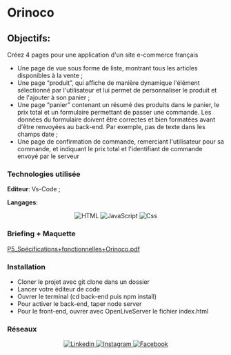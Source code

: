 # Orinoco 

## Objectifs:

<p>Créez 4 pages pour une application d'un site e-commerce français<p>
  
 <ul>
   <li>Une page de vue sous forme de liste, montrant tous les articles disponibles
à la vente ;
</li>
   <li>Une page “produit”, qui affiche de manière dynamique l'élément
sélectionné par l'utilisateur et lui permet de personnaliser le produit et de
l'ajouter à son panier ;
</li>
   <li>Une page “panier” contenant un résumé des produits dans le panier, le prix
total et un formulaire permettant de passer une commande. Les données
du formulaire doivent être correctes et bien formatées avant d'être
renvoyées au back-end. Par exemple, pas de texte dans les champs date ;</li>
   <li>Une page de confirmation de commande, remerciant l'utilisateur pour sa
commande, et indiquant le prix total et l'identifiant de commande envoyé
par le serveur</li>
</ul>

### Technologies utilisée

**Editeur**: Vs-Code ;

**Langages**:
<p align="center">
<img alt="HTML" src="https://img.shields.io/badge/HTML-E34F26?logo=html5&logoColor=white&style=for-the-badge" />
<img alt="JavaScript" src="https://img.shields.io/badge/JavaScript-F7DF1E?logo=javascript&logoColor=white&style=for-the-badge" />
<img alt="Css" src="https://img.shields.io/badge/CSS-1572B6?logo=css3&logoColor=white&style=for-the-badge" />
</p>

### Briefing + Maquette

[P5_Spécifications+fonctionnelles+Orinoco.pdf](https://github.com/MaximusGen/MaximePaupy_5_12072021/files/8109525/P5_Specifications%2Bfonctionnelles%2BOrinoco.pdf)

   
### Installation

<ul>
   <li>Cloner le projet avec git clone dans un dossier</li>
   <li>Lancer votre éditeur de code</li>
   <li>Ouvrer le terminal (cd back-end puis npm install) </li>
   <li>Pour activer le back-end, taper node server</li>
   <li>Pour le front-end, ouvrer avec OpenLiveServer le fichier index.html</li>
</ul>


### Réseaux

<p align="center">
    
<a href="https://www.linkedin.com/in/maxime-paupy/">
  <img
    alt="Linkedin"
    src="https://img.shields.io/badge/linkedin-0077B5?logo=linkedin&logoColor=white&style=for-the-badge"
  />
</a>

<a href="https://www.instagram.com/maximusgen___/">
  <img
    alt="Instagram"
    src="https://img.shields.io/badge/Instagram-E4405F?logo=instagram&logoColor=white&style=for-the-badge"
  />
    
<a href="https://www.facebook.com/MaxZaraPaupy">
  <img
    alt="Facebook"
    src="https://img.shields.io/badge/Facebook-1877F2?logo=facebook&logoColor=white&style=for-the-badge"
  />
</a>
    
</p>

